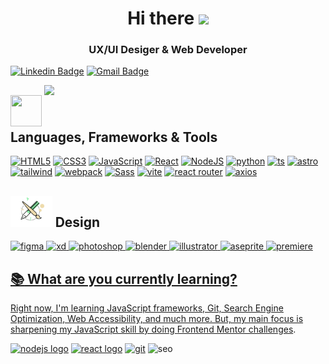 
<h1 align="center"> Hi there <img src="https://media.giphy.com/media/hvRJCLFzcasrR4ia7z/giphy.gif" width="35"></h1>
<h3 align="center">UX/UI Desiger & Web Developer</h3>

[![Linkedin Badge](https://img.shields.io/badge/-yousefelassal-blue?style=flat&logo=Linkedin&logoColor=white&link=https://www.linkedin.com/in/yousefelassal/)](https://www.linkedin.com/in/yousefelassal/)
[![Gmail Badge](https://img.shields.io/badge/-yousefsameh24-c14438?style=flat&logo=Gmail&logoColor=white&link=mailto:yousefsameh24@gmail.com)](mailto:yousefsameh24@gmail.com)

<a href="https://github.com/yousefelassal"><img align="right" src="https://media1.giphy.com/media/3o752mkVmOpzaSxRo4/giphy.gif?cid=790b761151aa094c1459094652f9faf01155315aa3167975&rid=giphy.gif&ct=g" width="450px" height="auto"></a></h2>

## <img src="https://media2.giphy.com/media/QssGEmpkyEOhBCb7e1/giphy.gif?cid=ecf05e47a0n3gi1bfqntqmob8g9aid1oyj2wr3ds3mg700bl&rid=giphy.gif" width="50px" height="50px"> Languages, Frameworks & Tools

<div>
  <a margin="20" href="https://developer.mozilla.org/en-US/docs/Web/HTML" target="_blank"><img  alt="HTML5" src="https://img.shields.io/badge/html5-%23E34F26.svg?style=for-the-badge&logo=html5&logoColor=white"/></a>
  <a margin="20" href="https://developer.mozilla.org/en-US/docs/Web/CSS" target="_blank"><img  alt="CSS3" src="https://img.shields.io/badge/css3-%231572B6.svg?style=for-the-badge&logo=css3&logoColor=white"/></a>
  <a margin="20" href="https://developer.mozilla.org/en-US/docs/Web/JavaScript" target="_blank"><img  alt="JavaScript" src="https://img.shields.io/badge/javascript-%23323330.svg?style=for-the-badge&logo=javascript&logoColor=%23F7DF1E"/></a>
  <a margin="20" href="https://reactjs.org" target="_blank"><img  alt="React" src="https://img.shields.io/badge/react-%2320232a.svg?style=for-the-badge&logo=react&logoColor=%2361DAFB"/></a>
  <a margin="20" href="https://nodejs.org" target="_blank"><img  alt="NodeJS" src="https://img.shields.io/badge/node.js-6DA55F?style=for-the-badge&logo=node.js&logoColor=white"/></a>
<!--   <a margin="20" href="https://expressjs.com" target="_blank"><img  alt="Express.js" src="https://img.shields.io/badge/express.js-%23404d59.svg?style=for-the-badge&logo=express&logoColor=%2361DAFB"/> -->
<!--   <a margin="20" href="https://cplusplus.com/" target="_blank"><img alt ="C++" src="https://img.shields.io/static/v1?style=for-the-badge&message=C%2B%2B&color=00599C&logo=C%2B%2B&logoColor=FFFFFF&label="/></a>
  <a margin="20" href="https://www.java.com/en/" target="_blank"><img  alt="java" src ="https://img.shields.io/badge/Java-ED8B00?style=for-the-badge&logo=java&logoColor=white"/></a> -->
  <a margin="20" href="https://www.python.org/" target="_blank"><img  alt="python" src ="https://img.shields.io/badge/Python-14354C?style=for-the-badge&logo=python&logoColor=white"/></a>
<!--     <a marigin="20" href= "https://expo.dev/" target="_blank"><img src = "https://img.shields.io/badge/expo-1C1E24?style=for-the-badge&logo=expo&logoColor=#D04A37" alt = "expo" /> -->
  <a marigin="20" href= "https://www.typescriptlang.org/" target="_blank"><img src = "https://img.shields.io/badge/TypeScript-007ACC?style=for-the-badge&logo=typescript&logoColor=white" alt = "ts" /></a>
  <a marigin="20" href= "https://astro.build/" target="_blank"><img src = "https://img.shields.io/static/v1?style=for-the-badge&message=Astro&color=FF5D01&logo=Astro&logoColor=FFFFFF&label=" alt = "astro" /></a>
  <a margin="20" href="https://tailwindcss.com/" target="_blank"><img alt ="tailwind" src="https://img.shields.io/static/v1?style=for-the-badge&message=Tailwind+CSS&color=222222&logo=Tailwind+CSS&logoColor=06B6D4&label=" /></a>
  <a margin="20" href="https://webpack.js.org/" target="_blank"><img alt="webpack" src="https://img.shields.io/static/v1?style=for-the-badge&message=Webpack&color=222222&logo=Webpack&logoColor=8DD6F9&label=" /></a>
  <a margin="20" href="https://sass-lang.com/" target="_blank"><img alt="Sass" src="https://img.shields.io/static/v1?style=for-the-badge&message=Sass&color=CC6699&logo=Sass&logoColor=FFFFFF&label=" /></a>
  <a margin="20" href="https://vitejs.dev/"><img alt="vite" src="https://img.shields.io/static/v1?style=for-the-badge&message=Vite&color=646CFF&logo=Vite&logoColor=FFFFFF&label="/></a>
  <a margin="20" href="https://reactrouter.com/"><img alt="react router" src="https://img.shields.io/static/v1?style=for-the-badge&message=React+Router&color=CA4245&logo=React+Router&logoColor=FFFFFF&label="/></a>
  <a margin="20" href="https://axios-http.com/docs/intro"><img alt="axios" src="https://img.shields.io/static/v1?style=for-the-badge&message=Axios&color=5A29E4&logo=Axios&logoColor=FFFFFF&label="/></a>
</div>
      
## <img src="https://github.com/yousefelassal/Flappy-Bird-Clone/blob/8d5b83b5f4f448982cd615827689cec437c5ce25/output-onlinegiftools.gif" width="auto" height="50px"> Design
<div>
  <a marigin="20" href= "https://www.figma.com/" target="_blank"><img src = "https://img.shields.io/badge/figma-%23F24E1E.svg?style=for-the-badge&logo=figma&logoColor=white" alt = "figma" />
  <a marigin="20" href= "https://www.adobe.com/" target="_blank"><img src = "https://img.shields.io/static/v1?style=for-the-badge&message=Adobe+XD&color=FF61F6&logo=Adobe+XD&logoColor=FFFFFF&label=" alt = "xd" />
  <a marigin="20" href= "https://www.adobe.com/" target="_blank"><img src = "https://img.shields.io/badge/adobe%20photoshop-%2331A8FF.svg?style=for-the-badge&logo=adobe%20photoshop&logoColor=white" alt = "photoshop" />
    <a marigin="20" href= "https://www.blender.org/" target="_blank"><img  alt="blender" src="https://img.shields.io/badge/blender-%23F5792A.svg?style=for-the-badge&logo=blender&logoColor=white"/>
  <a marigin="20" href= "https://www.adobe.com/" target="_blank"><img src = "https://img.shields.io/badge/adobe%20illustrator-%23FF9A00.svg?style=for-the-badge&logo=adobe%20illustrator&logoColor=white" alt = "illustrator" />
    <a marigin="20" href= "https://www.aseprite.org/" target="_blank"><img  alt="aseprite" src="https://img.shields.io/static/v1?style=for-the-badge&message=Aseprite&color=7D929E&logo=Aseprite&logoColor=FFFFFF&label="/>
  <a marigin="20" href= "https://www.adobe.com/" target="_blank"><img src = "https://img.shields.io/static/v1?style=for-the-badge&message=Adobe+Premiere+Pro&color=9999FF&logo=Adobe+Premiere+Pro&logoColor=FFFFFF&label=" alt = "premiere" />
</div>

## :books: What are you currently learning?

Right now, I'm learning JavaScript frameworks, Git, Search Engine Optimization, Web Accessibility, and much more. But, my main focus is sharpening my JavaScript skill by doing [Frontend Mentor challenges](https://www.frontendmentor.io/challenges/).

<p align="left">
  <a href="https://nodejs.org/en/"><img src="https://cdn-icons-png.flaticon.com/512/5968/5968322.png" alt="nodejs logo" width ="auto" height="70"/></a>
  <a href="https://reactjs.org/"><img src="https://cdn.worldvectorlogo.com/logos/react-1.svg" alt="react logo" width="auto" height="70"/></a>
  <a href="https://git-scm.com/"><img src="https://www.vectorlogo.zone/logos/git-scm/git-scm-icon.svg" alt="git" width="auto" height="70"/></a>
  <img src="https://cdn-icons-png.flaticon.com/512/4693/4693059.png" alt="seo" width="auto" height="70"/>
</p>
